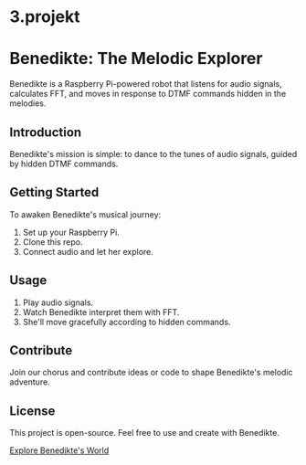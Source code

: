 # 3.projekt

# Benedikte: The Melodic Explorer

Benedikte is a Raspberry Pi-powered robot that listens for audio signals, calculates FFT, and moves in response to DTMF commands hidden in the melodies.

## Introduction

Benedikte's mission is simple: to dance to the tunes of audio signals, guided by hidden DTMF commands.

## Getting Started

To awaken Benedikte's musical journey:

1. Set up your Raspberry Pi.
2. Clone this repo.
3. Connect audio and let her explore.

## Usage

1. Play audio signals.
2. Watch Benedikte interpret them with FFT.
3. She'll move gracefully according to hidden commands.

## Contribute

Join our chorus and contribute ideas or code to shape Benedikte's melodic adventure.

## License

This project is open-source. Feel free to use and create with Benedikte.

[Explore Benedikte's World](https://github.com/matto24/3.projekt)
